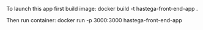 To launch this app first build image:
docker build -t hastega-front-end-app .

Then run container:
docker run -p 3000:3000 hastega-front-end-app